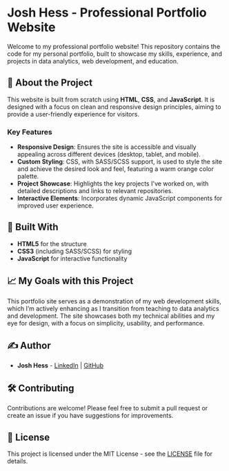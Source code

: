 # Josh Hess - Professional Portfolio Website

Welcome to my professional portfolio website! This repository contains the code for my personal portfolio, built to showcase my skills, experience, and projects in data analytics, web development, and education.

## 📝 About the Project

This website is built from scratch using **HTML**, **CSS**, and **JavaScript**. It is designed with a focus on clean and responsive design principles, aiming to provide a user-friendly experience for visitors.

### Key Features

- **Responsive Design**: Ensures the site is accessible and visually appealing across different devices (desktop, tablet, and mobile).
- **Custom Styling**: CSS, with SASS/SCSS support, is used to style the site and achieve the desired look and feel, featuring a warm orange color palette.
- **Project Showcase**: Highlights the key projects I've worked on, with detailed descriptions and links to relevant repositories.
- **Interactive Elements**: Incorporates dynamic JavaScript components for improved user experience.

## 🔨 Built With

- **HTML5** for the structure
- **CSS3** (including SASS/SCSS) for styling
- **JavaScript** for interactive functionality

## 📈 My Goals with this Project

This portfolio site serves as a demonstration of my web development skills, which I’m actively enhancing as I transition from teaching to data analytics and development. The site showcases both my technical abilities and my eye for design, with a focus on simplicity, usability, and performance.

## ✍️ Author

- **Josh Hess** - [LinkedIn](https://www.linkedin.com/in/joshua-hess-5748b8173/) | [GitHub](https://github.com/jahess150)

## 🛠️ Contributing

Contributions are welcome! Please feel free to submit a pull request or create an issue if you have suggestions for improvements.

## 📝 License

This project is licensed under the MIT License - see the [LICENSE](LICENSE) file for details.